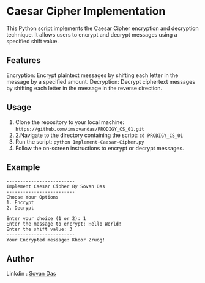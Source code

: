 # Caesar Cipher Implementation

This Python script implements the Caesar Cipher encryption and decryption technique. It allows users to encrypt and decrypt messages using a specified shift value.

## Features
Encryption: Encrypt plaintext messages by shifting each letter in the message by a specified amount.
Decryption: Decrypt ciphertext messages by shifting each letter in the message in the reverse direction.

## Usage
1. Clone the repository to your local machine: ` https://github.com/imsovandas/PRODIGY_CS_01.git `
2. 2.Navigate to the directory containing the script: `cd PRODIGY_CS_01`
4. Run the script: `python Implement-Caesar-Cipher.py`
5. Follow the on-screen instructions to encrypt or decrypt messages.

## Example
```
-------------------------
Implement Caesar Cipher By Sovan Das
-------------------------
Choose Your Options 
1. Encrypt 
2. Decrypt 

Enter your choice (1 or 2): 1
Enter the message to encrypt: Hello World!
Enter the shift value: 3
-------------------------
Your Encrypted message: Khoor Zruog!
```
## Author
Linkdin : [Sovan Das](https://www.linkedin.com/in/sovanking)

